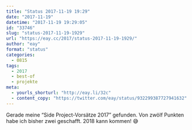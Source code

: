 ```yaml
---
title: "Status 2017-11-19 19:29"
date: "2017-11-19"
datetime: "2017-11-19 19:29:05"
id: "33746"
slug: "status-2017-11-19-1929"
url: "https://eay.cc/2017/status-2017-11-19-1929/"
author: "eay"
format: "status"
categories:
  - 0815
tags:
  - 2017
  - best-of
  - projekte
meta:
  - yourls_shorturl: "http://eay.li/32c"
  - content_copy: "https://twitter.com/eay/status/932299387727941632"
---
```


Gerade meine “Side Project-Vorsätze 2017” gefunden. Von zwölf Punkten habe ich bisher zwei geschafft. 2018 kann kommen! 😅
